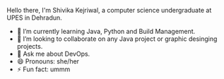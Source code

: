 
   Hello there, I'm Shivika Kejriwal, a computer science undergraduate at UPES in Dehradun.
- 🌱 I’m currently learning Java, Python and Build Management. 
- 👯 I’m looking to collaborate on any Java project or graphic desinging projects.
- 💬 Ask me about DevOps. 
- 😄 Pronouns: she/her
- ⚡ Fun fact: ummm
